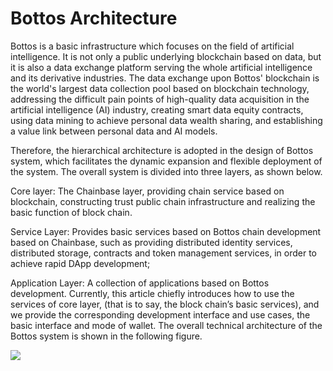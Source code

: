 # Bottos Architecture

Bottos is a basic infrastructure which focuses on the field of artificial intelligence. It is not only a public underlying blockchain based on data, but it is also a data exchange platform serving the whole artificial intelligence and its derivative industries.
The data exchange upon Bottos' blockchain is the world's largest data collection pool based on blockchain technology, addressing the difficult pain points of high-quality data acquisition in the artificial intelligence (AI) industry, creating smart data equity contracts, using data mining to achieve personal data wealth sharing, and establishing a value link between personal data and AI models.

Therefore, the hierarchical architecture is adopted in the design of Bottos system, which facilitates the dynamic expansion and flexible deployment of the system. The overall system is divided into three layers, as shown below.

Core layer: The Chainbase layer, providing chain service based on blockchain, constructing trust public chain infrastructure and realizing the basic function of block chain.

Service Layer: Provides basic services based on Bottos chain development based on Chainbase, such as providing distributed identity services, distributed storage, contracts and token management services, in order to achieve rapid DApp development;

Application Layer: A collection of applications based on Bottos development.
Currently, this article chiefly introduces how to use the services of core layer, (that is to say, the block chain’s basic services), and we provide the corresponding development interface and use cases, the basic interface and mode of wallet.
The overall technical architecture of the Bottos system is shown in the following figure.

![](https://blobscdn.gitbook.com/v0/b/gitbook-28427.appspot.com/o/assets%2F-LH6Wp7WxZSf9VDfH9F3%2F-LNFrRWMHgroD5S5zGIC%2F-LNFs6VkByTQrov1o_oU%2FBottosArchitecture.png?alt=media&token=b01a098c-23b2-454d-bb45-7d9ba6988e96)
 

